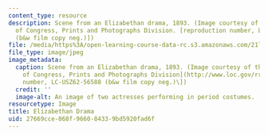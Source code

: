 ```yaml
---
content_type: resource
description: Scene from an Elizabethan drama, 1893. (Image courtesy of the Library
  of Congress, Prints and Photographs Division. [reproduction number, LC-USZ62-56588
  (b&w film copy neg.)])
file: /media/https%3A/open-learning-course-data-rc.s3.amazonaws.com/21l-005-introduction-to-drama-fall-2004/27669cce068f966084339bd5920fad6f_21l-005f04.jpg
file_type: image/jpeg
image_metadata:
  caption: Scene from an Elizabethan drama, 1893. (Image courtesy of the [Library
    of Congress, Prints and Photographs Division](http://www.loc.gov/rr/print). \[reproduction
    number, LC-USZ62-56588 (b&w film copy neg.)\])
  credit: ''
  image-alt: An image of two actresses performing in period costumes.
resourcetype: Image
title: Elizabethan Drama
uid: 27669cce-068f-9660-8433-9bd5920fad6f
---
```

